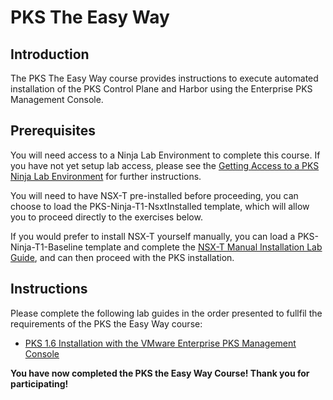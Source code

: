 # PKS The Easy Way

## Introduction

The PKS The Easy Way course provides instructions to execute automated installation of the PKS Control Plane and Harbor using the Enterprise PKS Management Console.

## Prerequisites

You will need access to a Ninja Lab Environment to complete this course. If you have not yet setup lab access, please see the [Getting Access to a PKS Ninja Lab Environment](../GetLabAccess-LA8528/readme.md) for further instructions.

You will need to have NSX-T pre-installed before proceeding, you can choose to load the PKS-Ninja-T1-NsxtInstalled template, which will allow you to proceed directly to the exercises below. 

If you would prefer to install NSX-T yourself manually, you can load a PKS-Ninja-T1-Baseline template and complete the [NSX-T Manual Installation Lab Guide](../../LabGuides/NsxtManualInstall-IN1497/readme.md), and can then proceed with the PKS installation.

## Instructions

Please complete the following lab guides in the order presented to fullfil the requirements of the PKS the Easy Way course:

- [PKS 1.6 Installation with the VMware Enterprise PKS Management Console](../../LabGuides/PksInstallEpmc-PI9606/readme.md)

**You have now completed the PKS the Easy Way Course! Thank you for participating!**
